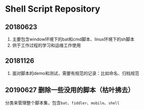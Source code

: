 # Shell Script Repository

## 20180623

1. 主要包含window环境下的bat和cmd脚本、linux环境下的sh脚本
2. 供于工作过程的学习和运维工作使用

## 20181126

1. 面对脚本的demo和测试，需要有规范的记录：比如命名、归档规范

## 20190627 删除一些没用的脚本（枯叶拂去）

分类来管理整个脚本集，包含`bat`、`fiddler`、`mobile`、`shell`
